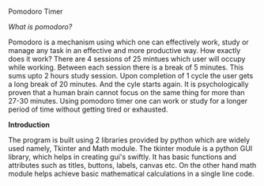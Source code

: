Pomodoro Timer

*What is pomodoro?*

Pomodoro is a mechanism using which one can effectively work, study or manage any task in an effective and more productive way. How exactly does it work? There are 4 sessions of 25 mintues which user will occupy while working. Between each session there is a break of 5 minutes. This sums upto 2 hours study session. Upon completion of 1 cycle the user gets a long break of 20 minutes. And the cyle starts again. 
It is psychologically proven that a human brain cannot focus on the same thing for more than 27-30 minutes. Using pomodoro timer one can work or study for a longer period of time without getting tired or exhausted.

**Introduction**

The program is built using 2 libraries provided by python which are widely used namely, Tkinter and Math module. 
The tkinter module is a python GUI library, which helps in creating gui's swiftly. It has basic functions and attributes such as titles, buttons, labels, canvas etc. 
On the other hand math module helps achieve basic mathematical calculations in a single line code. 




